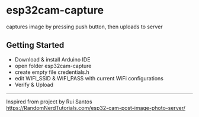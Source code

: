 # esp32cam-capture

captures image by pressing push button, then uploads to server

## Getting Started
- Download & install Arduino IDE
- open folder esp32cam-capture
- create empty file credentials.h
- edit WIFI_SSID & WIFI_PASS with current WiFi configurations
- Verify & Upload

---

Inspired from project by Rui Santos https://RandomNerdTutorials.com/esp32-cam-post-image-photo-server/
